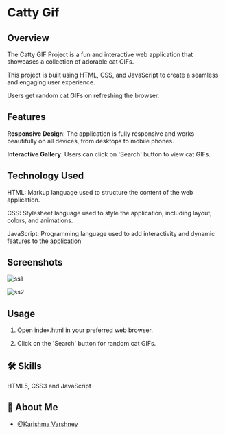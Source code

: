 
# Catty Gif



## Overview

The Catty GIF Project is a fun and interactive web application that showcases a collection of adorable cat GIFs.

This project is built using HTML, CSS, and JavaScript to create a seamless and engaging user experience. 

Users get random cat GIFs on refreshing the browser.
## Features

**Responsive Design**: The application is fully responsive and works beautifully on all devices, from desktops to mobile phones.

**Interactive Gallery**: Users can click on 'Search' button to view cat GIFs.



 


## Technology Used

HTML: Markup language used to structure the content of the web application.

CSS: Stylesheet language used to style the application, including layout, colors, and animations.

JavaScript: Programming language used to add interactivity and dynamic features to the application
## Screenshots

![ss1](https://i.imgur.com/UT43k7K.png)


![ss2](https://i.imgur.com/wxmwgBC.png)

## Usage

1. Open index.html in your preferred web browser.

2. Click on the 'Search' button for random cat GIFs.
## 🛠 Skills

HTML5, CSS3 and JavaScript

## 🚀 About Me

- [@Karishma Varshney](https://github.com/Karishma-Varshney)
